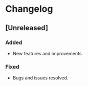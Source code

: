 # Changelog

## [Unreleased]

### Added
- New features and improvements.

### Fixed
- Bugs and issues resolved.